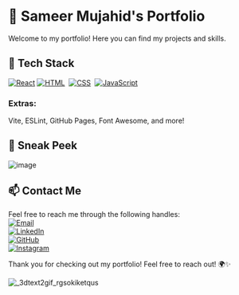 # 🚀 Sameer Mujahid's Portfolio

Welcome to my portfolio! Here you can find my projects and skills.

## 🌟 Tech Stack

[![React](https://img.shields.io/badge/react-%23061DAF.svg?style=for-the-badge&logo=react&logoColor=white)](https://github.com/sameermujahid/Portfolio-Website/search?l=javascript)
[![HTML](https://img.shields.io/badge/html5%20-%23E34F26.svg?&style=for-the-badge&logo=html5&logoColor=white)](https://github.com/sameermujahid/Portfolio-Website/search?l=html)&nbsp;
[![CSS](https://img.shields.io/badge/css3%20-%231572B6.svg?&style=for-the-badge&logo=css3&logoColor=white)](https://github.com/sameermujahid/Portfolio-Website/search?l=css)&nbsp;
[![JavaScript](https://img.shields.io/badge/javascript%20-%23323330.svg?&style=for-the-badge&logo=javascript&logoColor=%23F7DF1E)](https://github.com/sameermujahid/Portfolio-Website/search?l=javascript)

### Extras:
Vite, ESLint, GitHub Pages, Font Awesome, and more!

## 👀 Sneak Peek

![image](https://github.com/user-attachments/assets/41774df6-2c5f-4192-a222-f473cf7cb149)
## 📫 Contact Me

Feel free to reach me through the following handles:
<br>
[![Email](https://img.shields.io/badge/Email-sameermujahid7777@gmail.com-%23D14836?style=for-the-badge&logo=gmail&logoColor=white)](mailto:sameermujahid7777@gmail.com)  
[![LinkedIn](https://img.shields.io/badge/LinkedIn-0077B5?style=for-the-badge&logo=linkedin&logoColor=white)](https://www.linkedin.com/in/sameer-mujahid)  
[![GitHub](https://img.shields.io/badge/GitHub-181717?style=for-the-badge&logo=github&logoColor=white)](https://github.com/sameermujahid)  
[![Instagram](https://img.shields.io/badge/Instagram-E4405F?style=for-the-badge&logo=instagram&logoColor=white)](https://www.instagram.com/your-instagram-profile)

Thank you for checking out my portfolio! Feel free to reach out! 🌍✨

![_3dtext2gif_rgsokiketqus](https://github.com/user-attachments/assets/661ae9e2-0da3-4666-937d-7a6ce898b24c)
